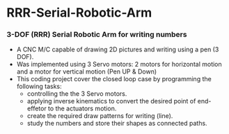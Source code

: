 # RRR-Serial-Robotic-Arm
### 3-DOF (RRR) Serial Robotic Arm for writing numbers

- A CNC M/C capable of drawing 2D pictures and writing using a pen (3 DOF).
- Was implemented using 3 Servo motors: 2 motors for horizontal motion and a motor for vertical motion (Pen UP & Down)
- This coding project cover the closed loop case by programming the following tasks:
  - controlling the the 3 Servo motors.
  - applying inverse kinematics to convert the desired point of end-effetor to the actuators motion.
  - create the required draw patterns for writing (line).
  - study the numbers and store their shapes as connected paths.
